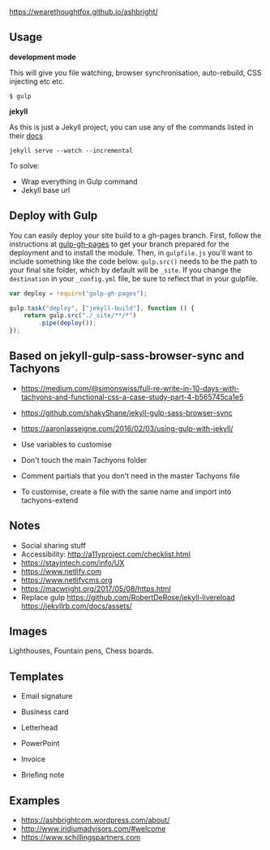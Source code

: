 https://wearethoughtfox.github.io/ashbright/

## Usage

**development mode**

This will give you file watching, browser synchronisation, auto-rebuild, CSS injecting etc etc.

```shell
$ gulp
```

**jekyll**

As this is just a Jekyll project, you can use any of the commands listed in their [docs](http://jekyllrb.com/docs/usage/)

```
jekyll serve --watch --incremental
```

To solve:

- Wrap everything in Gulp command
- Jekyll base url


## Deploy with Gulp

You can easily deploy your site build to a gh-pages branch. First, follow the instructions at [gulp-gh-pages](https://github.com/rowoot/gulp-gh-pages) to get your branch prepared for the deployment and to install the module. Then, in `gulpfile.js` you'll want to include something like the code below. `gulp.src()` needs to be the path to your final site folder, which by default will be `_site`. If you change the `destination` in your `_config.yml` file, be sure to reflect that in your gulpfile.

```javascript
var deploy = require("gulp-gh-pages");

gulp.task("deploy", ["jekyll-build"], function () {
    return gulp.src("./_site/**/*")
        .pipe(deploy());
});
```

## Based on jekyll-gulp-sass-browser-sync and Tachyons
- https://medium.com/@simonswiss/full-re-write-in-10-days-with-tachyons-and-functional-css-a-case-study-part-4-b565745ca1e5
- https://github.com/shakyShane/jekyll-gulp-sass-browser-sync
- https://aaronlasseigne.com/2016/02/03/using-gulp-with-jekyll/

- Use variables to customise
- Don't touch the main Tachyons folder
- Comment partials that you don't need in the master Tachyons file
- To customise, create a file with the same name and import into tachyons-extend

## Notes
- Social sharing stuff
- Accessibility: http://a11yproject.com/checklist.html
- https://stayintech.com/info/UX
- https://www.netlify.com
- https://www.netlifycms.org
- https://macwright.org/2017/05/08/https.html
- Replace gulp https://github.com/RobertDeRose/jekyll-livereload
https://jekyllrb.com/docs/assets/

## Images
Lighthouses, Fountain pens, Chess boards.

## Templates
- Email signature
- Business card
- Letterhead

- PowerPoint
- Invoice
- Briefing note


## Examples
- https://ashbrightcom.wordpress.com/about/
- http://www.iridiumadvisors.com/#welcome
- https://www.schillingspartners.com



